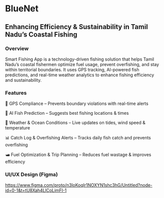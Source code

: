 # BlueNet
## Enhancing Efficiency & Sustainability in Tamil Nadu’s Coastal Fishing  
### Overview
Smart Fishing App is a technology-driven fishing solution that helps Tamil Nadu’s coastal fishermen optimize fuel usage, prevent overfishing, and stay within territorial boundaries. It uses GPS tracking, AI-powered fish predictions, and real-time weather analytics to enhance fishing efficiency and sustainability.

### Features
 📍 GPS Compliance – Prevents boundary violations with real-time alerts

 🎣 AI Fish Prediction – Suggests best fishing locations & times
 
 🌊 Weather & Ocean Conditions – Live updates on tides, wind speed & temperature
 
 📊 Catch Log & Overfishing Alerts – Tracks daily fish catch and prevents overfishing
 
 🛥️ Fuel Optimization & Trip Planning – Reduces fuel wastage & improves efficiency

 ### UI/UX Design (Figma)
 https://www.figma.com/proto/n3loKoqIr1NOXYN1shc3hG/Untitled?node-id=0-1&t=tU8Xah4LlCoLimFI-1
